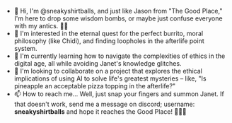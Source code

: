 - 👋 Hi, I'm @sneakyshirtballs, and just like Jason from "The Good Place," I'm here to drop some wisdom bombs, or maybe just confuse everyone with my antics. 🤷‍♂️
- 👀 I'm interested in the eternal quest for the perfect burrito, moral philosophy (like Chidi), and finding loopholes in the afterlife point system.
- 🌱 I'm currently learning how to navigate the complexities of ethics in the digital age, all while avoiding Janet's knowledge glitches.
- 💞️ I'm looking to collaborate on a project that explores the ethical implications of using AI to solve life's greatest mysteries – like, "Is pineapple an acceptable pizza topping in the afterlife?"
- 📫 How to reach me... Well, just snap your fingers and summon Janet. If that doesn't work, send me a message on discord; username: **sneakyshirtballs** and hope it reaches the Good Place! 🍤🍹💌

<!---
sneakyshirtballs/sneakyshirtballs is a ✨ special ✨ repository because its `README.md` (this file) appears on your GitHub profile.
You can click the Preview link to take a look at your changes.
--->

